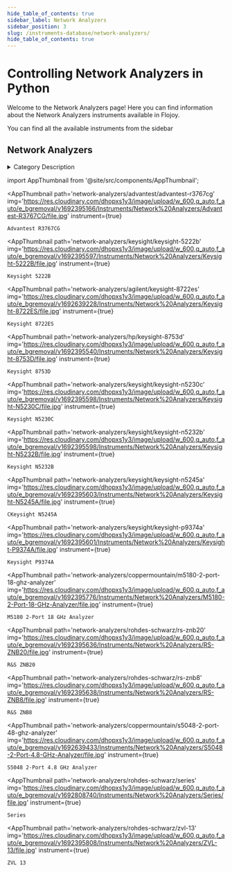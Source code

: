 ```yaml
--- 
hide_table_of_contents: true
sidebar_label: Network Analyzers
sidebar_position: 3
slug: /instruments-database/network-analyzers/
hide_table_of_contents: true
---
```


# Controlling Network Analyzers in Python

Welcome to the Network Analyzers page! Here you can find information about the Network Analyzers instruments available in Flojoy.

You can find all the available instruments from the sidebar


## Network Analyzers 

<details> 
<summary>Category Description</summary> 
Vector network analyzers are crucial for the characterization of the devices and components used in radio frequency and microwave systems. This includes network testing for wifi, computer networks, cell phone coverage, and much more. These powerful devices are used in various stages of product development and can be used to verify the performance of various components such as antennas, amplifiers, cables, and many other active or passive devices. We use network analyzers to test these components to verify specifications of building blocks for more complex RF systems. Testing these systems ensures distortion-free transmission of communication signals and ensures a good match when absorbing power. 
</details> 

<!-- Custom component -->
import AppThumbnail from '@site/src/components/AppThumbnail';

<div className="flex flex-wrap">

<AppThumbnail 
    path='network-analyzers/advantest/advantest-r3767cg'
    img='https://res.cloudinary.com/dhopxs1y3/image/upload/w_600,q_auto,f_auto/e_bgremoval/v1692395166/Instruments/Network%20Analyzers/Advantest-R3767CG/file.jpg'
    instrument={true}
>
    Advantest R3767CG
</AppThumbnail>

<AppThumbnail 
    path='network-analyzers/keysight/keysight-5222b'
    img='https://res.cloudinary.com/dhopxs1y3/image/upload/w_600,q_auto,f_auto/e_bgremoval/v1692395597/Instruments/Network%20Analyzers/Keysight-5222B/file.jpg'
    instrument={true}
>
    Keysight 5222B
</AppThumbnail>

<AppThumbnail 
    path='network-analyzers/agilent/keysight-8722es'
    img='https://res.cloudinary.com/dhopxs1y3/image/upload/w_600,q_auto,f_auto/e_bgremoval/v1692639228/Instruments/Network%20Analyzers/Keysight-8722ES/file.jpg'
    instrument={true}
>
    Keysight 8722ES
</AppThumbnail>

<AppThumbnail 
    path='network-analyzers/hp/keysight-8753d'
    img='https://res.cloudinary.com/dhopxs1y3/image/upload/w_600,q_auto,f_auto/e_bgremoval/v1692395540/Instruments/Network%20Analyzers/Keysight-8753D/file.jpg'
    instrument={true}
>
    Keysight 8753D
</AppThumbnail>

<AppThumbnail 
    path='network-analyzers/keysight/keysight-n5230c'
    img='https://res.cloudinary.com/dhopxs1y3/image/upload/w_600,q_auto,f_auto/e_bgremoval/v1692395598/Instruments/Network%20Analyzers/Keysight-N5230C/file.jpg'
    instrument={true}
>
    Keysight N5230C
</AppThumbnail>

<AppThumbnail 
    path='network-analyzers/keysight/keysight-n5232b'
    img='https://res.cloudinary.com/dhopxs1y3/image/upload/w_600,q_auto,f_auto/e_bgremoval/v1692395598/Instruments/Network%20Analyzers/Keysight-N5232B/file.jpg'
    instrument={true}
>
    Keysight N5232B
</AppThumbnail>

<AppThumbnail 
    path='network-analyzers/keysight/keysight-n5245a'
    img='https://res.cloudinary.com/dhopxs1y3/image/upload/w_600,q_auto,f_auto/e_bgremoval/v1692395603/Instruments/Network%20Analyzers/Keysight-N5245A/file.jpg'
    instrument={true}
>
    CKeysight N5245A
</AppThumbnail>

<AppThumbnail 
    path='network-analyzers/keysight/keysight-p9374a'
    img='https://res.cloudinary.com/dhopxs1y3/image/upload/w_600,q_auto,f_auto/e_bgremoval/v1692395601/Instruments/Network%20Analyzers/Keysight-P9374A/file.jpg'
    instrument={true}
>
    Keysight P9374A
</AppThumbnail>

<AppThumbnail 
    path='network-analyzers/coppermountain/m5180-2-port-18-ghz-analyzer'
    img='https://res.cloudinary.com/dhopxs1y3/image/upload/w_600,q_auto,f_auto/e_bgremoval/v1692395776/Instruments/Network%20Analyzers/M5180-2-Port-18-GHz-Analyzer/file.jpg'
    instrument={true}
>
    M5180 2-Port 18 GHz Analyzer
</AppThumbnail>

<AppThumbnail 
    path='network-analyzers/rohdes-schwarz/rs-znb20'
    img='https://res.cloudinary.com/dhopxs1y3/image/upload/w_600,q_auto,f_auto/e_bgremoval/v1692395636/Instruments/Network%20Analyzers/RS-ZNB20/file.jpg'
    instrument={true}
>
    R&S ZNB20
</AppThumbnail>

<AppThumbnail 
    path='network-analyzers/rohdes-schwarz/rs-znb8'
    img='https://res.cloudinary.com/dhopxs1y3/image/upload/w_600,q_auto,f_auto/e_bgremoval/v1692395638/Instruments/Network%20Analyzers/RS-ZNB8/file.jpg'
    instrument={true}
>
    R&S ZNB8
</AppThumbnail>

<AppThumbnail 
    path='network-analyzers/coppermountain/s5048-2-port-48-ghz-analyzer'
    img='https://res.cloudinary.com/dhopxs1y3/image/upload/w_600,q_auto,f_auto/e_bgremoval/v1692639433/Instruments/Network%20Analyzers/S5048-2-Port-4.8-GHz-Analyzer/file.jpg'
    instrument={true}
>
    S5048 2-Port 4.8 GHz Analyzer
</AppThumbnail>

<AppThumbnail 
    path='network-analyzers/rohdes-schwarz/series'
    img='https://res.cloudinary.com/dhopxs1y3/image/upload/w_600,q_auto,f_auto/e_bgremoval/v1692808740/Instruments/Network%20Analyzers/Series/file.jpg'
    instrument={true}
>
    Series
</AppThumbnail>

<AppThumbnail 
    path='network-analyzers/rohdes-schwarz/zvl-13'
    img='https://res.cloudinary.com/dhopxs1y3/image/upload/w_600,q_auto,f_auto/e_bgremoval/v1692395808/Instruments/Network%20Analyzers/ZVL-13/file.jpg'
    instrument={true}
>
    ZVL 13
</AppThumbnail>
</div>